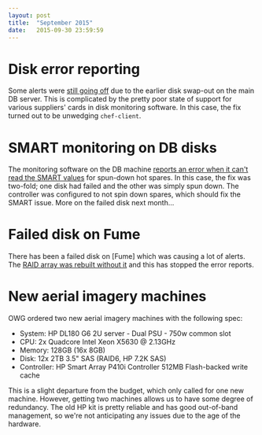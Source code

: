 ```yaml
---
layout: post
title:  "September 2015"
date:   2015-09-30 23:59:59
---
```


# Disk error reporting

Some alerts were [still going off](https://github.com/openstreetmap/operations/issues/47) due to the earlier disk swap-out on the main DB server. This is complicated by the pretty poor state of support for various suppliers' cards in disk monitoring software. In this case, the fix turned out to be unwedging `chef-client`.

# SMART monitoring on DB disks

The monitoring software on the DB machine [reports an error when it can't read the SMART values](https://github.com/openstreetmap/operations/issues/49) for spun-down hot spares. In this case, the fix was two-fold; one disk had failed and the other was simply spun down. The controller was configured to not spin down spares, which should fix the SMART issue. More on the failed disk next month...

# Failed disk on Fume

There has been a failed disk on [Fume] which was causing a lot of alerts. The [RAID array was rebuilt without it](https://github.com/openstreetmap/operations/issues/26) and this has stopped the error reports.

# New aerial imagery machines

OWG ordered two new aerial imagery machines with the following spec:

* System: HP DL180 G6 2U server - Dual PSU - 750w common slot
* CPU: 2x Quadcore Intel Xeon X5630 @ 2.13GHz
* Memory: 128GB (16x 8GB)
* Disk: 12x 2TB 3.5" SAS (RAID6, HP 7.2K SAS)
* Controller: HP Smart Array P410i Controller 512MB Flash-backed write cache

This is a slight departure from the budget, which only called for one new machine. However, getting two machines allows us to have some degree of redundancy. The old HP kit is pretty reliable and has good out-of-band management, so we're not anticipating any issues due to the age of the hardware.
